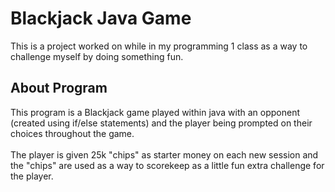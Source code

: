 # Blackjack Java Game
  This is a project worked on while in my programming 1 class as a way to challenge myself by doing something fun.
## About Program	
This program is a Blackjack game played within java with an opponent (created using if/else statements) and the player being prompted on their choices throughout the game.<br><br>
The player is given 25k "chips" as starter money on each new session and the "chips" are used as a way to scorekeep as a little fun extra challenge for the player.
